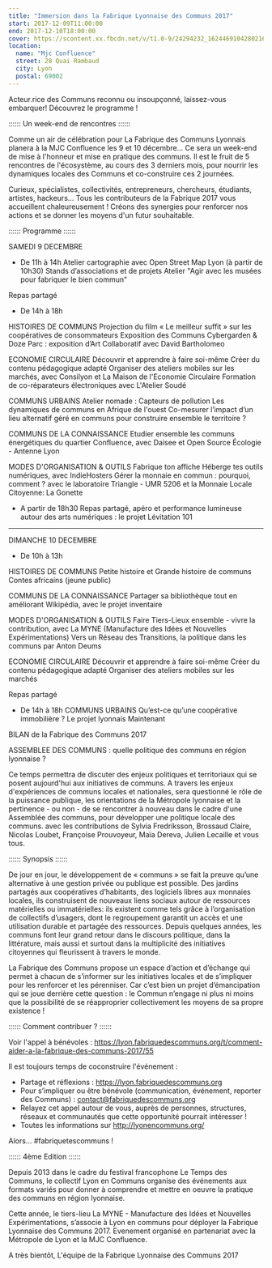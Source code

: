 ```yaml
---
title: "Immersion dans la Fabrique Lyonnaise des Communs 2017"
start: 2017-12-09T11:00:00
end: 2017-12-10T18:00:00
cover: https://scontent.xx.fbcdn.net/v/t1.0-9/24294232_1624469104280216_2352573971566931243_n.jpg?oh=24dc035f6826d47ad3440cc3ef0bff8c&oe=5B0E1437
location:
  name: "Mjc Confluence"
  street: 28 Quai Rambaud
  city: Lyon
  postal: 69002
---
```

 Acteur.rice des Communs reconnu ou insoupçonné, laissez-vous embarquer! Découvrez le programme !

:::::: Un week-end de rencontres ::::::

Comme un air de célébration pour La Fabrique des Communs Lyonnais planera à la MJC Confluence les 9 et 10 décembre... Ce sera un week-end de mise à l'honneur et mise en pratique des communs.
Il est le fruit de 5 rencontres de l'écosystème, au cours des 3 derniers mois, pour nourrir les dynamiques locales des Communs et co-construire ces 2 journées.

Curieux, spécialistes, collectivités, entrepreneurs, chercheurs, étudiants, artistes, hackeurs... Tous les contributeurs de la Fabrique 2017 vous accueillent chaleureusement !
Créons des synergies pour renforcer nos actions et se donner les moyens d'un futur souhaitable.


:::::: Programme ::::::

SAMEDI 9 DECEMBRE

* De 11h à 14h
Atelier cartographie avec Open Street Map Lyon (à partir de 10h30)
Stands d’associations et de projets
Atelier "Agir avec les musées pour fabriquer le bien commun"

Repas partagé

* De 14h à 18h

HISTOIRES DE COMMUNS
Projection du film « Le meilleur suffit » sur les coopératives de consommateurs
Exposition des Communs
Cybergarden & Doze Parc : exposition d’Art Collaboratif avec David Bartholomeo

ECONOMIE CIRCULAIRE
Découvrir et apprendre à faire soi-même
Créer du contenu pédagogique adapté
Organiser des ateliers mobiles sur les marchés, avec Consilyon et  La Maison de l'Economie Circulaire
Formation de co-réparateurs électroniques avec L'Atelier Soudé

COMMUNS URBAINS
Atelier nomade : Capteurs de pollution
Les dynamiques de communs en Afrique de l'ouest
Co-mesurer l’impact d’un lieu alternatif géré en communs pour construire ensemble le territoire ?

COMMUNS DE LA CONNAISSANCE
Etudier ensemble les communs énergétiques du quartier Confluence,
avec Daisee et Open Source Écologie - Antenne Lyon

MODES D'ORGANISATION & OUTILS
Fabrique ton affiche
Héberge tes outils numériques, avec IndieHosters
Gérer la monnaie en commun : pourquoi, comment ? avec le laboratoire Triangle - UMR 5206 et la Monnaie Locale Citoyenne: La Gonette

* A partir de 18h30
Repas partagé, apéro et performance lumineuse autour des arts numériques : le projet Lévitation 101
_______________________
DIMANCHE 10 DECEMBRE

* De 10h à 13h

HISTOIRES DE COMMUNS
Petite histoire et Grande histoire de communs
Contes africains (jeune public)

COMMUNS DE LA CONNAISSANCE
Partager sa bibliothèque tout en améliorant Wikipédia, avec le projet inventaire

MODES D'ORGANISATION & OUTILS
Faire Tiers-Lieux ensemble - vivre la contribution, avec La MYNE (Manufacture des Idées et Nouvelles Expérimentations)
Vers un Réseau des Transitions, la politique dans les communs par Anton Deums

ECONOMIE CIRCULAIRE
Découvrir et apprendre à faire soi-même
Créer du contenu pédagogique adapté
Organiser des ateliers mobiles sur les marchés

Repas partagé

* De 14h à 18h
COMMUNS URBAINS
Qu’est-ce qu’une coopérative immobilière ? Le projet lyonnais Maintenant

BILAN de la Fabrique des Communs 2017

ASSEMBLEE DES COMMUNS : quelle politique des communs en région lyonnaise ?

Ce temps permettra de discuter des enjeux politiques et territoriaux qui se posent aujourd'hui aux initiatives de communs. A travers les enjeux d'expériences de communs locales et nationales, sera questionné le rôle de la puissance publique, les orientations de la Métropole lyonnaise et la pertinence - ou non - de se rencontrer à nouveau dans le cadre d'une Assemblée des communs, pour développer une politique locale des communs.
avec les contributions de Sylvia Fredriksson, Brossaud Claire, Nicolas Loubet, Françoise Prouvoyeur, Maïa Dereva, Julien Lecaille et vous tous.

:::::: Synopsis ::::::

De jour en jour, le développement de « communs » se fait la preuve qu’une alternative à une gestion privée ou publique est possible.
Des jardins partagés aux coopératives d’habitants, des logiciels libres aux monnaies locales, ils construisent de nouveaux liens sociaux autour de ressources matérielles ou immatérielles: ils existent  comme tels grâce à l’organisation de collectifs d’usagers, dont le regroupement garantit un accès et une utilisation durable et partagée des ressources.
Depuis quelques années, les communs font leur grand retour dans le discours politique, dans la littérature, mais aussi et surtout dans la multiplicité des initiatives citoyennes qui fleurissent à travers le monde.

La Fabrique des Communs propose un espace d’action et d’échange qui permet à chacun de s’informer sur les initiatives locales et de s’impliquer pour les renforcer et les pérenniser. Car c’est bien un projet d’émancipation qui se joue derrière cette question : le Commun n’engage ni plus ni moins que la possibilité de se réapproprier collectivement les moyens de sa propre existence !

:::::: Comment contribuer ? ::::::

Voir l'appel à bénévoles : https://lyon.fabriquedescommuns.org/t/comment-aider-a-la-fabrique-des-communs-2017/55

Il est toujours temps de coconstruire l'événement :
* Partage et réflexions : https://lyon.fabriquedescommuns.org
* Pour s’impliquer ou être bénévole (communication, événement, reporter des Communs) : contact@fabriquedescommuns.org
* Relayez cet appel autour de vous, auprès de personnes, structures, réseaux et communautés que cette opportunité pourrait intéresser !
* Toutes les informations sur http://lyonencommuns.org/

Alors… #fabriquetescommuns !


:::::: 4ème Edition ::::::

Depuis 2013 dans le cadre du festival francophone Le Temps des Communs, le collectif Lyon en Communs organise des événements aux formats variés pour donner à comprendre et mettre en oeuvre la pratique des communs en région lyonnaise.

Cette année, le tiers-lieu La MYNE - Manufacture des Idées et Nouvelles Expérimentations, s’associe à Lyon en communs pour déployer la Fabrique Lyonnaise des Communs 2017.
Evenement organisé en partenariat avec la Métropole de Lyon et la MJC Confluence.

A très bientôt,
L'équipe de la Fabrique Lyonnaise des Communs 2017
